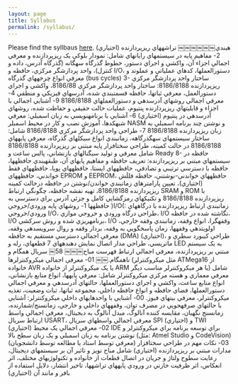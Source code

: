 ```yaml
---
layout: page
title: Syllabus
permalink: /syllabus/
---
```


Please find the syllbaus [here](/static_files/materials/Syllabus.pdf).
هبندي￼￼￼￼￼￼
تراشههاي ريزپردازنده (اختياري) 
2- مفاهيم پايه در سيستمهاي رايانهاي شامل: نمودار بلوکي يک ريزپردازنده و معرفي اجمالي اجزاء آن، واکشي و اجراي دستور، خطوط گذرگاه سهگانه (گذرگاه آدرس، داده و کنترل)، واحد پردازشگر مرکزي، حافظه و I/O، دستورالعملها، کدهاي عملياتي و عملوند و معرفي انواع چرخههاي گذرگاه
(bus cycles)
3- ساختار واحد پردازشگر مرکزي ريزپردازنده 8186/8188: ساختار واحد پردازشگر مرکزي 8186/88، واکشي و اجراي دستورالعمل، معرفي ثباتها، حافظه قسمتبندي شده، آدرسهاي فيزيکي و منطقي
4- معرفي اجمالي روشهاي آدرسدهي و دستورالعملهاي 8186/8188 9- آشنايي اجمالي با اجزاء و قابليتهاي ريزپردازنده پنتيوم، عمليات حالت حقيقي و حفاظت شده،
روشهاي آدرسدهي در پنتيوم (اختياري) 6- آشنايي با برنامهنويسي به زبان اسمبلي: معرفي شبهکدها، آموزش نصب و کار در محيط اسمبلر
NASM و نوشتن چند برنامه اسمبلي به زبان ريزپردازنده 8186/8188 7- طراحي واحد پردازشگر مرکزي 8186/8188 شامل: ساختار سيستمهاي سهگذرگاهه، زمانبندي
انواع سيکلهاي گذرگاه، معرفي پايههاي 8186/8188 در حالت کمينه، طراحي سختافزار پايه مبتني بر ريزپردازنده 8186/8188 شامل معرفي و توليد سيگنالهاي بازنشاني، پالس ساعت و Ready
8- حافظه در سيستمهاي مبتني بر ريزپردازنده: تعريف حافظه و مفاهيم پايهاي آن، طبقهبندي حافظهها، حافظه با دسترسي ترتيبي و تصادفي، حافظههاي ايستا، حافظههاي پويا، حافظههاي فقط خواندني، حافظههاي EPROM و EEPROM، حافظههاي خواندني-نوشتني، حافظه فللَش (اختياري)، تعيين پارامترهاي زمانبندي خواندن/نوشتن در حافظه درحالت کمينه ريزپردازنده
8186/8188، تهيه نقشه حافظه، چگونگي ارتباط SRAM و ROM با ريزپردازنده 8186/8188 و تکنيکهاي رمزگشايي کامل و جزئي آدرس براي دسترسي به حافظهها
1- روشهاي پايه ورودي/خروجي )I/O(: زمانبندي ارتباط ريزپردازنده با درگاههاي ورودي/خروجي I/O، طراحي درگاه ورودي و خروجي موازي، I/O نگاشته شده در حافظه، I/O برنامهريزي شده و روش سرکشي، I/O وقفهگرا، انواع وقفه، زمانبندي وقفه خارجي، اولويتدهي وقفهها، زمان
پاسخگويي به وقفه، بردار وقفه و روال سرويسدهي وقفه، معرفي اجمالي دسترسي مستقيم به حافظه (DMA) (اختياري)، طراحي کيبورد سطري و ماتريسي، طراحي مدار اتصال نمايش دهندههاي 7 قطعهاي، رله و LED به يک سيستم مبتني بر ريزپردازنده، معرفي اجمالي ارتباط
فهرست مباح￼￼￼
58￼
سريال همگام و ناهمگام.￼￼
01- معرفي اجمالي ميکروکنترلرها (مثل ميکروکنترلر ATMega16 از خانواده AVR يا يک
ميکروکنترلر از خانواده ARM يا هر ميکروکنترلر مناسب ديگر) شامل معرفي معماري و هسته مرکزي ميکروکنترلر شامل: معرفي پايهها، انواع منابع بازنشاني، انواع منابع ساعت، واکشي و اجراي دستورالعملها، حالتهاي آدرسدهي و معرفي اجمالي دستورالعملها، فضاي حافظه و انواع حافظه
داخلي، مجموعه ثباتها، ثبات وضعيت، تغذيه ميکروکنترلر، معرفي بيتهاي فيوز. 00- آشنايي با واحدهايهاي داخلي ميکروکنترلر: آشنايي با حالتهاي صرفهجويي در مصرف توان، وقفههاي داخلي و خارجي، زمانسنج/شمارنده، زمانسنج نگهبان، مقايسه کننده آنالوگ، مبدل آنالوگ به ديجيتال، معرفي اجمالي واسط ارتباط سريال USART، معرفي اجمالي واسطهاي سريال
SPI (اختياري) و TWI (اختياري)
02- معرفي اجمالي يک محيط IDE براي توسعه برنامه براي ميکروکنترلر و نوشتن برنامه به زبان
اسمبلي و يک زبان سطح بالا (مثل: Atmel Studio و CodeVision) (معرفي توسط استاد يا مطالعه توسط دانشجويان)
03- نکات مهم در طراحي سختافزار مدارات مبتني بر ريزپردازنده (اختياري) شامل مباح نويز و تاثير آن بر سيستمهاي ديجيتال، رعايت سطوح ولتاژ و جريان در اتصال قطعات از خانواده و تکنولوژيهاي مختلف، اثر انعکاس، اثر ظرفيت خازني در ورودي پايههاي تراشهها، تاخير انتشار،
دلايل استفاده از بافر و مانند آن (اختياري)